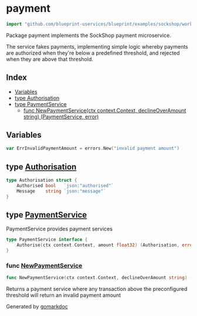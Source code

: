 <!-- Code generated by gomarkdoc. DO NOT EDIT -->

# payment

```go
import "github.com/blueprint-uservices/blueprint/examples/sockshop/workflow/payment"
```

Package payment implements the SockShop payment microservice.

The service fakes payments, implementing simple logic whereby payments are authorized when they're below a predefined threshold, and rejected when they are above that threshold.

## Index

- [Variables](<#variables>)
- [type Authorisation](<#Authorisation>)
- [type PaymentService](<#PaymentService>)
  - [func NewPaymentService\(ctx context.Context, declineOverAmount string\) \(PaymentService, error\)](<#NewPaymentService>)


## Variables

<a name="ErrInvalidPaymentAmount"></a>

```go
var ErrInvalidPaymentAmount = errors.New("invalid payment amount")
```

<a name="Authorisation"></a>
## type [Authorisation](<https://github.com/Blueprint-uServices/blueprint/blob/main/examples/sockshop/workflow/payment/paymentservice.go#L20-L23>)



```go
type Authorisation struct {
    Authorised bool   `json:"authorised"`
    Message    string `json:"message"`
}
```

<a name="PaymentService"></a>
## type [PaymentService](<https://github.com/Blueprint-uServices/blueprint/blob/main/examples/sockshop/workflow/payment/paymentservice.go#L16-L18>)

PaymentService provides payment services

```go
type PaymentService interface {
    Authorise(ctx context.Context, amount float32) (Authorisation, error)
}
```

<a name="NewPaymentService"></a>
### func [NewPaymentService](<https://github.com/Blueprint-uServices/blueprint/blob/main/examples/sockshop/workflow/payment/paymentservice.go#L27>)

```go
func NewPaymentService(ctx context.Context, declineOverAmount string) (PaymentService, error)
```

Returns a payment service where any transaction above the preconfigured threshold will return an invalid payment amount

Generated by [gomarkdoc](<https://github.com/princjef/gomarkdoc>)
